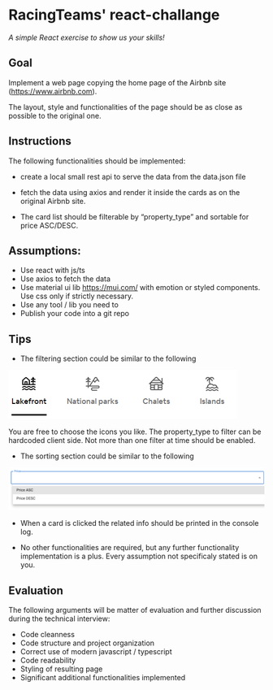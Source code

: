 # RacingTeams' react-challange
*A simple React exercise to show us your skills!*

## Goal
Implement a web page copying the home page of the Airbnb site (https://www.airbnb.com).

The layout, style and functionalities of the page should be as close as possible to the original one.
## Instructions
The following functionalities should be implemented:

- create a local small rest api to serve the data from the data.json file

- fetch the data using axios and render it inside the cards as on the original Airbnb site.

- The card list should be filterable by “property_type” and sortable for price ASC/DESC.

## Assumptions:
- Use react with js/ts
- Use axios to fetch the data
- Use material ui lib https://mui.com/ with emotion or styled components. Use css only if strictly necessary.
- Use any tool / lib you need to
- Publish your code into a git repo

## Tips 
- The filtering section could be similar to the following

![filter airbnb](filter.png "filter airbnb")

You are free to choose the icons you like.
The property_type to filter can be hardcoded client side. Not more than one filter at time should be enabled.   

- The sorting section could be similar to the following

![sorting airbnb](sorting.png "sorting airbnb")


- When a card is clicked the related info should be printed in the console log.

- No other functionalities are required, but any further functionality implementation is a plus. 
Every assumption not specificaly stated is on you.

## Evaluation
The following arguments will be matter of evaluation and further discussion during the technical interview:
- Code cleanness
- Code structure and project organization
- Correct use of  modern javascript / typescript 
- Code readability
- Styling of resulting page
- Significant additional functionalities implemented

